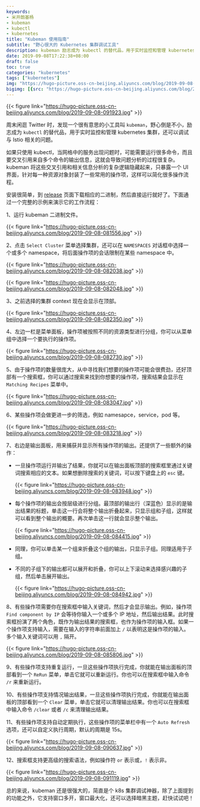 ```yaml
---
keywords:
- 米开朗基杨
- kubeman
- kubectl
- kubernetes
title: "Kubeman 使用指南"
subtitle: "野心很大的 Kubernetes 集群调试工具"
description: kubeman 励志成为 kubectl 的替代品，用于实时监控和管理 kubernetes 集群，还可以调试与 Istio 相关的问题。
date: 2019-09-08T17:22:38+08:00
draft: false 
toc: true
categories: "kubernetes"
tags: ["kubernetes"]
img: "https://hugo-picture.oss-cn-beijing.aliyuncs.com/blog/2019-09-08-osu3xve.jpeg"
bigimg: [{src: "https://hugo-picture.oss-cn-beijing.aliyuncs.com/blog/2019-04-27-080627.jpg"}]
---
```


{{< figure link="https://hugo-picture.oss-cn-beijing.aliyuncs.com/blog/2019-09-08-091923.jpg" >}}

周末闲逛 Twitter 时，发现一个很有意思的小工具叫 `kubeman`，野心倒是不小，励志成为 `kubectl` 的替代品，用于实时监控和管理 kubernetes 集群，还可以调试与 Istio 相关的问题。

如果只使用 kubectl，当网格中的服务出现问题时，可能需要运行很多命令，而且要交叉引用来自多个命令的输出信息，这就会导致问题分析的过程很复杂。kubeman 将这些交叉引用和相关信息分析的复杂逻辑隐藏起来，只暴露一个 UI 界面，针对每一种资源对象封装了一些常用的操作项，这样可以简化很多操作流程。

安装很简单，到 [release](https://github.com/walmartlabs/kubeman/releases) 页面下载相应的二进制，然后直接运行就好了。下面通过一个完整的示例来演示它的工作流程：

1、运行 kubeman 二进制文件。

{{< figure link="https://hugo-picture.oss-cn-beijing.aliyuncs.com/blog/2019-09-08-081556.jpg" >}}

2、点击 `Select Cluster` 菜单选择集群，还可以在 `NAMESPACES` 对话框中选择一个或多个 namespace，将后面操作项的会话限制在某些 namespace 中。

{{< figure link="https://hugo-picture.oss-cn-beijing.aliyuncs.com/blog/2019-09-08-082038.jpg" >}}

{{< figure link="https://hugo-picture.oss-cn-beijing.aliyuncs.com/blog/2019-09-08-082048.jpg" >}}

3、之前选择的集群 context 现在会显示在顶部。

{{< figure link="https://hugo-picture.oss-cn-beijing.aliyuncs.com/blog/2019-09-08-082350.jpg" >}}

4、左边一栏是菜单面板，操作项被按照不同的资源类型进行分组，你可以从菜单组中选择一个要执行的操作项。

{{< figure link="https://hugo-picture.oss-cn-beijing.aliyuncs.com/blog/2019-09-08-082730.jpg" >}}

5、由于操作项的数量很庞大，从中寻找我们想要的操作项可能会很费劲，还好顶部有一个搜索框，你可以通过搜索来找到你想要的操作项，搜索结果会显示在 `Matching Recipes` 菜单中。

{{< figure link="https://hugo-picture.oss-cn-beijing.aliyuncs.com/blog/2019-09-08-083047.jpg" >}}

6、某些操作项会做更进一步的筛选，例如 namesapce，service，pod 等。

{{< figure link="https://hugo-picture.oss-cn-beijing.aliyuncs.com/blog/2019-09-08-083218.jpg" >}}

7、右边是输出面板，用来捕获并显示所有操作项的输出。还提供了一些额外的操作：

+ 一旦操作项运行并输出了结果，你就可以在输出面板顶部的搜索框里通过关键词搜索相应的文本。如果想删除搜索的关键词，可以按下键盘上的 `esc` 键。

   {{< figure link="https://hugo-picture.oss-cn-beijing.aliyuncs.com/blog/2019-09-08-083948.jpg" >}}

+ 每个操作项的输出会按层级进行分组。最顶部的输出行（深蓝色）显示的是输出结果的标题，单击这一行会将整个输出折叠起来，只显示组和子组，这样就可以看到整个输出的概要。再次单击这一行就会显示整个输出。

   {{< figure link="https://hugo-picture.oss-cn-beijing.aliyuncs.com/blog/2019-09-08-084415.jpg" >}}
   
+ 同理，你可以单击某一个组来折叠这个组的输出，只显示子组。同理适用于子组。
+ 不同的子组下的输出都可以展开和折叠，你可以上下滚动来选择感兴趣的子组，然后单击展开输出。

   {{< figure link="https://hugo-picture.oss-cn-beijing.aliyuncs.com/blog/2019-09-08-084942.jpg" >}}
   
8、有些操作项需要你在搜索框中输入关键词，然后才会显示输出。例如，操作项 `Find component by IP` 会等待你输入一个或多个 IP 地址，然后输出结果。此时搜索框扮演了两个角色，既作为输出结果的搜索框，也作为操作项的输入框。如果一个操作项支持输入，需要在输入的字符串前面加上 `/` 以表明这是操作项的输入。多个输入关键词可以用 `,` 隔开。

{{< figure link="https://hugo-picture.oss-cn-beijing.aliyuncs.com/blog/2019-09-08-085806.jpg" >}}
   
9、有些操作项支持重复运行，一旦这些操作项执行完成，你就能在输出面板的顶部看到一个 `ReRun` 菜单，单击它就可以重新运行。你也可以在搜索框中输入命令 `/r` 来重新运行。

10、有些操作项支持情况输出结果，一旦这些操作项执行完成，你就能在输出面板的顶部看到一个 `Clear` 菜单，单击它就可以清理输出结果。你也可以在搜索框中输入命令 `/clear` 或者 `/c` 来清理输出结果。


11、有些操作项支持自动定期执行，这些操作项的菜单栏中有一个 `Auto Refresh` 选项，还可以自定义执行周期，默认的周期是 15s。

{{< figure link="https://hugo-picture.oss-cn-beijing.aliyuncs.com/blog/2019-09-08-090637.jpg" >}}

12、搜索框支持更高级的搜索语法，例如操作符 `or` 表示或，`!` 表示非。

{{< figure link="https://hugo-picture.oss-cn-beijing.aliyuncs.com/blog/2019-09-08-091119.jpg" >}}

总的来说，kubeman 还是很强大的，简直是个 k8s 集群调试神器，除了上面提到的功能之外，它支持窗口多开，窗口最大化，还可以选择暗黑主题，赶快试试吧！
